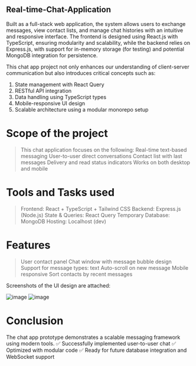 ## Real-time-Chat-Application
Built as a full-stack web application, the system allows users to exchange messages, view contact lists, and manage chat histories with an intuitive and responsive interface. The frontend is designed using React.js with TypeScript, ensuring modularity and scalability, while the backend relies on Express.js, with support for in-memory storage (for testing) and potential MongoDB integration for persistence.

This chat app project not only enhances our understanding of client-server communication but also introduces critical concepts such as:

1) State management with React Query
2) RESTful API integration
3) Data handling using TypeScript types
4) Mobile-responsive UI design
5) Scalable architecture using a modular monorepo setup

# Scope of the project
> This chat application focuses on the following:
> Real-time text-based messaging
> User-to-user direct conversations
> Contact list with last messages
> Delivery and read status indicators
> Works on both desktop and mobile

# Tools and Tasks used

> Frontend: React + TypeScript + Tailwind CSS
> Backend: Express.js (Node.js)
> State & Queries: React Query
> Temporary Database: MongoDB
> Hosting: Localhost (dev)

# Features

> User contact panel
> Chat window with message bubble design
> Support for message types: text
> Auto-scroll on new message
> Mobile responsive
> Sort contacts by recent messages

Screenshots of the UI design are attached:

![image](https://github.com/user-attachments/assets/d2333cd1-c0a2-4abf-8c8d-48ac37f7f2c0)
![image](https://github.com/user-attachments/assets/7ca7f89a-be47-446d-9eb0-9f9c165c5941)

# Conclusion
The chat app prototype demonstrates a scalable messaging framework using modern tools.
✅ Successfully implemented user-to-user chat
✅ Optimized with modular code
✅ Ready for future database integration and WebSocket support


